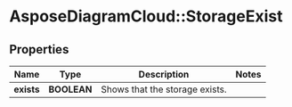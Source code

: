 # AsposeDiagramCloud::StorageExist

## Properties
Name | Type | Description | Notes
------------ | ------------- | ------------- | -------------
**exists** | **BOOLEAN** | Shows that the storage exists.              | 


